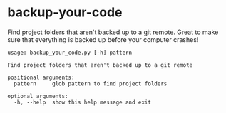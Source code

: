 # backup-your-code

Find project folders that aren't backed up to a git remote. Great to make
sure that everything is backed up before your computer crashes!

```
usage: backup_your_code.py [-h] pattern

Find project folders that aren't backed up to a git remote

positional arguments:
  pattern     glob pattern to find project folders

optional arguments:
  -h, --help  show this help message and exit
```
